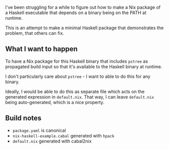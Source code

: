 I've been struggling for a while to figure out how to make a Nix package of a
Haskell executable that depends on a binary being on the PATH at runtime.

This is an attempt to make a minimal Haskell package that demonstrates the
problem, that others can fix.

## What I want to happen

To have a Nix package for this Haskell binary that includes `pstree` as
propagated build input so that it's available to the Haskell binary at
runtime.

I don't particularly care about `pstree` - I want to able to do this for any
binary.

Ideally, I would be able to do this as separate file which acts on the
generated expression in `default.nix`. That way, I can leave `default.nix`
being auto-generated, which is a nice property.

## Build notes

* `package.yaml` is canonical
* `nix-haskell-example.cabal` generated with `hpack`
* `default.nix` generated with cabal2nix

